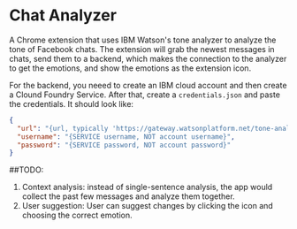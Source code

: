 # Chat Analyzer

A Chrome extension that uses IBM Watson's tone analyzer to analyze the tone of Facebook chats. The extension will grab the newest messages in chats, send them to a backend, which makes the connection to the analyzer to get the emotions, and show the emotions as the extension icon.

For the backend, you neeed to create an IBM cloud account and then create a Clound Foundry Service. After that, create a `credentials.json` and paste the credentials. It should look like:
```json
{
  "url": "{url, typically 'https://gateway.watsonplatform.net/tone-analyzer/api'}",
  "username": "{SERVICE username, NOT account username}",
  "password": "{SERVICE password, NOT account password}"
}
```

##TODO:
1. Context analysis: instead of single-sentence analysis, the app would collect the past few messages and analyze them together.
2. User suggestion: User can suggest changes by clicking the icon and choosing the correct emotion.